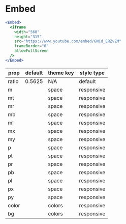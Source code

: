 # Embed

```.jsx
<Embed>
  <iframe
    width="560"
    height="315"
    src="https://www.youtube.com/embed/GNCd_ERZvZM"
    frameBorder="0"
    allowFullScreen
  />
</Embed>
```

prop | default | theme key | style type
---|---|---|---
ratio | 0.5625 | N/A | default
m |  | space | responsive
mt |  | space | responsive
mr |  | space | responsive
mb |  | space | responsive
ml |  | space | responsive
mx |  | space | responsive
my |  | space | responsive
p |  | space | responsive
pt |  | space | responsive
pr |  | space | responsive
pb |  | space | responsive
pl |  | space | responsive
px |  | space | responsive
py |  | space | responsive
color |  | colors | responsive
bg |  | colors | responsive